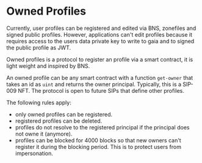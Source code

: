 Owned Profiles
==============

Currently, user profiles can be registered and edited via BNS, zonefiles and
signed public profiles. However, applications can't edit profiles because it
requires access to the users data private key to write to gaia and to signed the
public profile as JWT.

Owned profiles is a protocol to register an profile via a smart contract, it is
light weight and inspired by BNS.

An owned profile can be any smart contract with a function `get-owner` that
takes an id as `uint` and returns the owner principal. Typically, this is a
SIP-009 NFT. The protocol is open to future SIPs that define other profiles.

The following rules apply:
* only owned profiles can be registered.
* registered profiles can be deleted.
* profiles do not resolve to the registered principal if the principal does not
  owne it (anymore).
* profiles can be blocked for 4000 blocks so that new owners can't register it
  during the blocking period. This is to protect users from impersonation.


